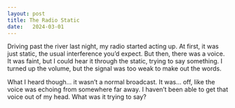 ```yaml
---
layout: post
title: The Radio Static
date:   2024-03-01
---
```


Driving past the river last night, my radio started acting up. At first, it was just static, the usual interference you’d expect. But then, there was a voice. It was faint, but I could hear it through the static, trying to say something. I turned up the volume, but the signal was too weak to make out the words. 

What I heard though... it wasn’t a normal broadcast. It was... off, like the voice was echoing from somewhere far away. I haven’t been able to get that voice out of my head. What was it trying to say?
